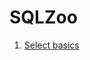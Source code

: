 # SQLZoo
1. [Select basics](https://github.com/weilai0807/SQLZoo_solution.github.io/blob/main/SQLZoo/01_SELECT_basics.sql)
